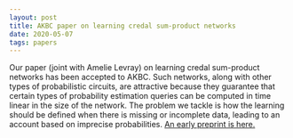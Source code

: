 ```yaml
---
layout: post
title: AKBC paper on learning credal sum-product networks 
date: 2020-05-07
tags: papers
---
```


Our paper (joint with Amelie Levray) on learning credal sum-product networks has been accepted to AKBC. Such networks, along with other types of probabilistic circuits, are attractive because they guarantee that certain types of probability estimation queries can be computed in time linear in the size of the network. The problem we tackle is how the learning should be defined when there is missing or incomplete data, leading to an account based on imprecise probabilities. [An early preprint is here.](http://arxiv.org/abs/1901.05847) 
